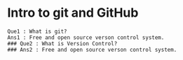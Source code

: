 # Intro to git and GitHub

```
Que1 : What is git?
Ans1 : Free and open source verson control system. 
### Que2 : What is Version Control?
### Ans2 : Free and open source verson control system.

```
